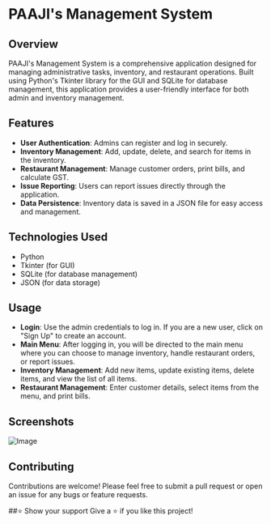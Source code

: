 # PAAJI's Management System

## Overview
PAAJI's Management System is a comprehensive application designed for managing administrative tasks, inventory, and restaurant operations.
Built using Python's Tkinter library for the GUI and SQLite for database management, this application provides a user-friendly interface for both admin and inventory management.

## Features
- **User  Authentication**: Admins can register and log in securely.
- **Inventory Management**: Add, update, delete, and search for items in the inventory.
- **Restaurant Management**: Manage customer orders, print bills, and calculate GST.
- **Issue Reporting**: Users can report issues directly through the application.
- **Data Persistence**: Inventory data is saved in a JSON file for easy access and management.

## Technologies Used
- Python
- Tkinter (for GUI)
- SQLite (for database management)
- JSON (for data storage)

## Usage
- **Login**: Use the admin credentials to log in. If you are a new user, click on "Sign Up" to create an account.
- **Main Menu**: After logging in, you will be directed to the main menu where you can choose to manage inventory, handle restaurant orders, or report issues.
- **Inventory Management**: Add new items, update existing items, delete items, and view the list of all items.
- **Restaurant Management**: Enter customer details, select items from the menu, and print bills.

## Screenshots
![Image](https://github.com/user-attachments/assets/1602948f-c0cf-425d-9367-3fa7ee6e417f)


## Contributing
Contributions are welcome! Please feel free to submit a pull request or open an issue for any bugs or feature requests.

##⭐️ Show your support
Give a ⭐️ if you like this project!

